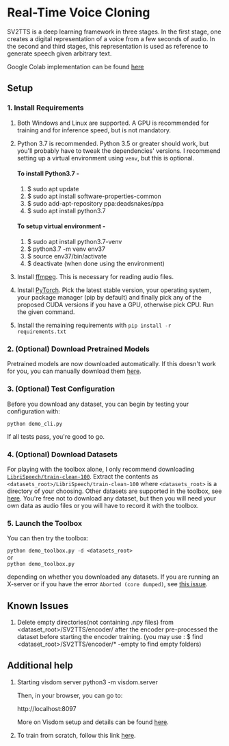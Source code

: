 # Real-Time Voice Cloning


SV2TTS is a deep learning framework in three stages. In the first stage, one creates a digital representation of a voice from a few seconds of audio. In the second and third stages, this representation is used as reference to generate speech given arbitrary text.

Google Colab implementation can be found [here](https://colab.research.google.com/drive/1Bm3Sx6aIhPWgLGIJwxjN1o_h-79_6G8L#scrollTo=2z6kilrQW6Em)

## Setup

### 1. Install Requirements
1. Both Windows and Linux are supported. A GPU is recommended for training and for inference speed, but is not mandatory.
2. Python 3.7 is recommended. Python 3.5 or greater should work, but you'll probably have to tweak the dependencies' versions. I recommend setting up a virtual environment using `venv`, but this is optional.

   #### To install Python3.7 -
   1. $ sudo apt update
   2. $ sudo apt install software-properties-common
   3. $ sudo add-apt-repository ppa:deadsnakes/ppa
   4. $ sudo apt install python3.7
    
   #### To setup virtual environment -
   1. $ sudo apt install python3.7-venv
   2. $ python3.7 -m venv env37
   3. $ source env37/bin/activate
   4. $ deactivate (when done using the environment)

3. Install [ffmpeg](https://ffmpeg.org/download.html#get-packages). This is necessary for reading audio files.
4. Install [PyTorch](https://pytorch.org/get-started/locally/). Pick the latest stable version, your operating system, your package manager (pip by default) and finally pick any of the proposed CUDA versions if you have a GPU, otherwise pick CPU. Run the given command.
5. Install the remaining requirements with `pip install -r requirements.txt`

### 2. (Optional) Download Pretrained Models
Pretrained models are now downloaded automatically. If this doesn't work for you, you can manually download them [here](https://github.com/CorentinJ/Real-Time-Voice-Cloning/wiki/Pretrained-models).

### 3. (Optional) Test Configuration
Before you download any dataset, you can begin by testing your configuration with:

`python demo_cli.py`

If all tests pass, you're good to go.

### 4. (Optional) Download Datasets
For playing with the toolbox alone, I only recommend downloading [`LibriSpeech/train-clean-100`](https://www.openslr.org/resources/12/train-clean-100.tar.gz). Extract the contents as `<datasets_root>/LibriSpeech/train-clean-100` where `<datasets_root>` is a directory of your choosing. Other datasets are supported in the toolbox, see [here](https://github.com/CorentinJ/Real-Time-Voice-Cloning/wiki/Training#datasets). You're free not to download any dataset, but then you will need your own data as audio files or you will have to record it with the toolbox.

### 5. Launch the Toolbox
You can then try the toolbox:

`python demo_toolbox.py -d <datasets_root>`  
or  
`python demo_toolbox.py`  

depending on whether you downloaded any datasets. If you are running an X-server or if you have the error `Aborted (core dumped)`, see [this issue](https://github.com/CorentinJ/Real-Time-Voice-Cloning/issues/11#issuecomment-504733590).

## Known Issues

1. Delete empty directories(not containing .npy files) from <dataset_root>/SV2TTS/encoder/ after the encoder pre-processed the dataset before starting the encoder training. (you may use : $ find <dataset_root>/SV2TTS/encoder/* -empty to find empty folders)

## Additional help 

1. Starting visdom server
   python3 -m visdom.server
   
   Then, in your browser, you can go to:

   http://localhost:8097
   
   More on Visdom setup and details can be found [here](https://github.com/fossasia/visdom/blob/master/README.md).
   
2. To train from scratch, follow this link [here](https://github.com/CorentinJ/Real-Time-Voice-Cloning/wiki/Training).
